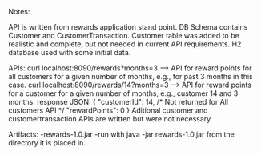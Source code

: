 Notes:
  
  API is written from rewards application stand point.
  DB Schema contains Customer and CustomerTransaction. Customer table was added to be realistic and complete, but not needed in current API requirements.
 H2 database used with some initial data.
	
APIs:
	curl localhost:8090/rewards?months=3 --> API for reward points for all customers for a given number of months, e.g., for past 3 months in this case.
	curl localhost:8090/rewards/14?months=3 --> API for reward points for a customer for a given number of months, e.g., customer 14 and 3 months.
        response JSON:
	        {
		        "customerId": 14, /* Not returned for All customers API */
		        "rewardPoints": 0
	        }
		Aditional customer and customertransaction APIs are written but were not necessary.
	
Artifacts:
	-rewards-1.0.jar
	-run with java -jar rewards-1.0.jar from the directory it is placed in.




